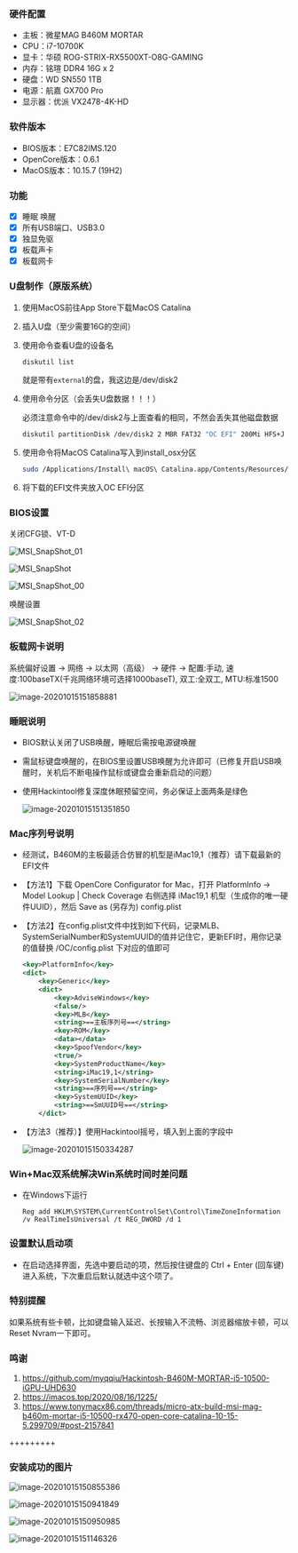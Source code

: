 ### 硬件配置

+ 主板：微星MAG B460M MORTAR 
+ CPU：i7-10700K
+ 显卡：华硕 ROG-STRIX-RX5500XT-O8G-GAMING
+ 内存：铭瑄 DDR4 16G x 2
+ 硬盘：WD SN550 1TB
+ 电源：航嘉 GX700 Pro
+ 显示器：优派 VX2478-4K-HD

### 软件版本

+ BIOS版本：E7C82IMS.120
+ OpenCore版本：0.6.1
+ MacOS版本：10.15.7 (19H2)

### 功能

+ [x] 睡眠 唤醒
+ [x] 所有USB端口、USB3.0
+ [x] 独显免驱
+ [x] 板载声卡
+ [x] 板载网卡

### U盘制作（原版系统）

1. 使用MacOS前往App Store下载MacOS Catalina

2. 插入U盘（至少需要16G的空间）

3. 使用命令查看U盘的设备名

   ```bash
   diskutil list
   ```

   就是带有`external`的盘，我这边是/dev/disk2

4. 使用命令分区（会丢失U盘数据！！！）

   必须注意命令中的/dev/disk2与上面查看的相同，不然会丢失其他磁盘数据

   ```bash
   diskutil partitionDisk /dev/disk2 2 MBR FAT32 "OC EFI" 200Mi HFS+J "install_osx" R
   ```

5. 使用命令将MacOS Catalina写入到install_osx分区

   ```bash
   sudo /Applications/Install\ macOS\ Catalina.app/Contents/Resources/createinstallmedia --volume /Volumes/install_osx --nointeraction
   ```

6. 将下载的EFI文件夹放入OC EFI分区

### BIOS设置

关闭CFG锁、VT-D

![MSI_SnapShot_01](README.assets/MSI_SnapShot_01.bmp)

![MSI_SnapShot](README.assets/MSI_SnapShot.bmp)

![MSI_SnapShot_00](README.assets/MSI_SnapShot_00.bmp)

唤醒设置

![MSI_SnapShot_02](README.assets/MSI_SnapShot_02.bmp)

### 板载网卡说明

系统偏好设置 -> 网络 -> 以太网（高级） -> 硬件 -> 配置:手动, 速度:100baseTX(千兆网络环境可选择1000baseT), 双工:全双工, MTU:标准1500

![image-20201015151858881](README.assets/image-20201015151858881.png)

### 睡眠说明

- BIOS默认关闭了USB唤醒，睡眠后需按电源键唤醒

- 需鼠标键盘唤醒的，在BIOS里设置USB唤醒为允许即可（已修复开启USB唤醒时，关机后不断电操作鼠标或键盘会重新启动的问题）

- 使用Hackintool修复深度休眠预留空间，务必保证上面两条是绿色

  ![image-20201015151351850](README.assets/image-20201015151351850.png)

### Mac序列号说明

+ 经测试，B460M的主板最适合仿冒的机型是iMac19,1（推荐）请下载最新的EFI文件

+ 【方法1】下载 OpenCore Configurator for Mac，打开 PlatformInfo -> Model Lookup | Check Coverage 右侧选择 iMac19,1 机型（生成你的唯一硬件UUID），然后 Save as (另存为) config.plist

+ 【方法2】在config.plist文件中找到如下代码，记录MLB、SystemSerialNumber和SystemUUID的值并记住它，更新EFI时，用你记录的值替换 /OC/config.plist 下对应的值即可

  ```xml
  <key>PlatformInfo</key>
  <dict>
      <key>Generic</key>
      <dict>
          <key>AdviseWindows</key>
          <false/>
          <key>MLB</key>
          <string>==主板序列号==</string>
          <key>ROM</key>
          <data></data>
          <key>SpoofVendor</key>
          <true/>
          <key>SystemProductName</key>
          <string>iMac19,1</string>
          <key>SystemSerialNumber</key>
          <string>==序列号==</string>
          <key>SystemUUID</key>
          <string>==SmUUID号==</string>
      </dict>
  ```

+ 【方法3（推荐）】使用Hackintool摇号，填入到上面的字段中

  ![image-20201015150334287](README.assets/image-20201015150334287.png)

  

### Win+Mac双系统解决Win系统时间时差问题

- 在Windows下运行

  ```
  Reg add HKLM\SYSTEM\CurrentControlSet\Control\TimeZoneInformation /v RealTimeIsUniversal /t REG_DWORD /d 1
  ```

### 设置默认启动项

+ 在启动选择界面，先选中要启动的项，然后按住键盘的 Ctrl + Enter (回车键) 进入系统，下次重启后默认就选中这个项了。

### 特别提醒

如果系统有些卡顿，比如键盘输入延迟、长按输入不流畅、浏览器缩放卡顿，可以Reset Nvram一下即可。

### 鸣谢

1. https://github.com/myqqiu/Hackintosh-B460M-MORTAR-i5-10500-iGPU-UHD630
2. https://imacos.top/2020/08/16/1225/
3. https://www.tonymacx86.com/threads/micro-atx-build-msi-mag-b460m-mortar-i5-10500-rx470-open-core-catalina-10-15-5.299709/#post-2157841

+++++++++



### 安装成功的图片

![image-20201015150855386](README.assets/image-20201015150855386.png)

![image-20201015150941849](README.assets/image-20201015150941849.png)

![image-20201015150950985](README.assets/image-20201015150950985.png)

![image-20201015151146326](README.assets/image-20201015151146326.png)


